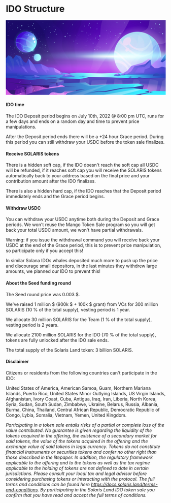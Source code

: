 # IDO Structure

![Solaris Land](sol1.jpg)

#### IDO time

The IDO Deposit period begins on July 10th, 2022 @ 8:00 pm UTC, runs for a few days and ends on a random day and time to prevent price manipulations.

After the Deposit period ends there will be a +24 hour Grace period. During this period you can still withdraw your USDC before the token sale finalizes.


#### Receive SOLARIS tokens

There is a hidden soft cap, if the IDO doesn't reach the soft cap all USDC will be refunded, if it reaches soft cap you will receive the SOLARIS tokens automatically back to your address based on the final price and your contribution amount after the IDO finalizes.

There is also a hidden hard cap, if the IDO reaches that the Deposit period immediately ends and the Grace period begins.


#### Withdraw USDC

You can withdraw your USDC anytime both during the Deposit and Grace periods. We won't reuse the Mango Token Sale program so you will get back your total USDC amount, we won't have partial withdrawals.

Warning: if you issue the withdrawal command you will receive back your USDC at the end of the Grace period, this is to prevent price manipulation, so participate only if you accept this!

In similar Solana IDOs whales deposited much more to push up the price and discourage small depositors, in the last minutes they withdrew large amounts, we planned our IDO to prevent this!


#### About the Seed funding round

The Seed round price was 0.003 $.

We've raised 1 million $ (900k $ + 100k $ grant) from VCs for 300 million SOLARIS (10 % of the total supply), vesting period is 1 year.

We allocate 30 million SOLARIS for the Team (1 % of the total supply), vesting period is 2 years.

We allocate 2100 million SOLARIS for the IDO (70 % of the total supply), tokens are fully unlocked after the IDO sale ends.

The total supply of the Solaris Land token: 3 billion SOLARIS.


#### Disclaimer

Citizens or residents from the following countries can't participate in the IDO:

United States of America, American Samoa, Guam, Northern Mariana Islands, Puerto Rico, United States Minor Outlying Islands, US Virgin Islands, Afghanistan, Ivory Coast, Cuba, Antigua, Iraq, Iran, Liberia, North Korea, Syria, Sudan, South Sudan, Zimbabwe, Ukraine, Belarus, Russia, Albania, Burma, China, Thailand, Central African Republic, Democratic Republic of Congo, Lybia, Somalia, Vietnam, Yemen, United Kingdom.

*Participating in a token sale entails risks of a partial or complete loss of the value contributed. No guarantee is given regarding the liquidity of the tokens acquired in the offering, the existence of a secondary market for said tokens, the value of the tokens acquired in the offering and the exchange value of said tokens in legal currency. Tokens do not constitute financial instruments or securities tokens and confer no other right than those described in the litepaper. In addition, the regulatory framework applicable to the offering and to the tokens as well as the tax regime applicable to the holding of tokens are not defined to date in certain jurisdictions. Please consult your local tax and legal advisor before considering purchasing tokens or interacting with the protocol. The full terms and conditions can be found here https://docs.solaris.land/terms-and-conditions. By participating in the Solaris Land IDO token sale you confirm that you have read and accept the full terms of conditions.*
